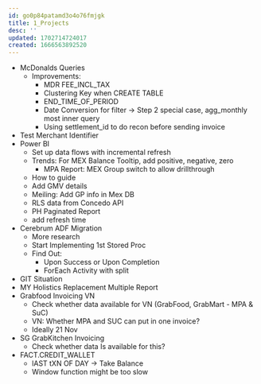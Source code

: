 ```yaml
---
id: go0p84patamd3o4o76fmjgk
title: 1_Projects
desc: ''
updated: 1702714724017
created: 1666563892520
---
```


- McDonalds Queries
	- Improvements:
		- MDR FEE_INCL_TAX
		- Clustering Key when CREATE TABLE
		- END_TIME_OF_PERIOD 
		- Date Conversion for filter -> Step 2 special case, agg_monthly most inner query
		- Using settlement_id to do recon before sending invoice 
- Test Merchant Identifier
- Power BI
	- Set up data flows with incremental refresh
	- Trends: For MEX Balance Tooltip, add positive, negative, zero
       	- MPA Report: MEX Group switch to allow drillthrough
	- How to guide
	- Add GMV details
	- Meiling: Add GP info in Mex DB 
	- RLS data from Concedo API
	- PH Paginated Report 
	- add refresh time
- Cerebrum ADF Migration
	- More research
	- Start Implementing 1st Stored Proc
	- Find Out:	
		- Upon Success or Upon Completion 
		- ForEach Activity with split
- GIT Situation
- MY Holistics Replacement Multiple Report
- Grabfood Invoicing VN
	- Check whether data available for VN (GrabFood, GrabMart - MPA & SuC)
	- VN: Whether MPA and SUC can put in one invoice?
	- Ideally 21 Nov
- SG GrabKitchen Invoicing
	- Check whether data Is available for this?
- FACT.CREDIT_WALLET
	- lAST tXN OF DAY -> Take Balance	
	- Window function might be too slow

